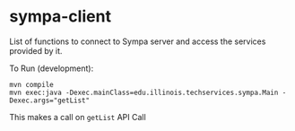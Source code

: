 # sympa-client
List of functions to connect to Sympa server and access the services provided by it.

To Run (development):
```
mvn compile
mvn exec:java -Dexec.mainClass=edu.illinois.techservices.sympa.Main -Dexec.args="getList"
```
This makes a call on `getList` API Call